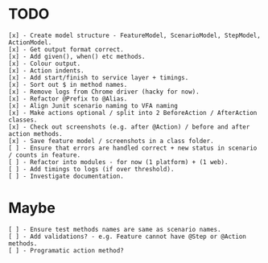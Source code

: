 TODO
====

    [x] - Create model structure - FeatureModel, ScenarioModel, StepModel, ActionModel.
    [x] - Get output format correct.
    [x] - Add given(), when() etc methods.
    [x] - Colour output.
    [x] - Action indents.
    [x] - Add start/finish to service layer + timings.
    [x] - Sort out $ in method names.
    [x] - Remove logs from Chrome driver (hacky for now).
    [x] - Refactor @Prefix to @Alias.
    [x] - Align Junit scenario naming to VFA naming
    [x] - Make actions optional / split into 2 BeforeAction / AfterAction classes.  
    [x] - Check out screenshots (e.g. after @Action) / before and after action methods.
    [x] - Save feature model / screenshots in a class folder.
    [ ] - Ensure that errors are handled correct + new status in scenario / counts in feature.
    [ ] - Refactor into modules - for now (1 platform) + (1 web).
    [ ] - Add timings to logs (if over threshold).
    [ ] - Investigate documentation.

Maybe
=====

    [ ] - Ensure test methods names are same as scenario names.
    [ ] - Add validations? - e.g. Feature cannot have @Step or @Action methods.
    [ ] - Programatic action method?